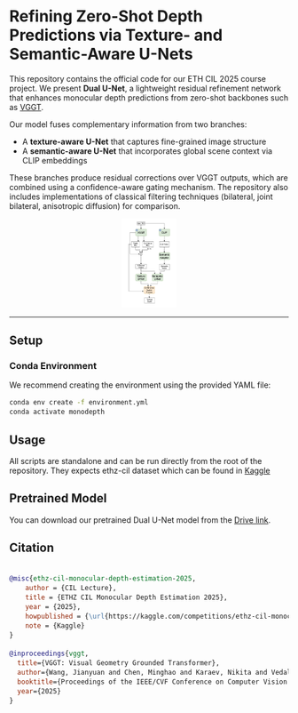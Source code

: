 # Refining Zero-Shot Depth Predictions via Texture- and Semantic-Aware U-Nets

This repository contains the official code for our ETH CIL 2025 course project. We present **Dual U-Net**, a lightweight residual refinement network that enhances monocular depth predictions from zero-shot backbones such as [VGGT](https://github.com/facebookresearch/vggt).

Our model fuses complementary information from two branches:
- A **texture-aware U-Net** that captures fine-grained image structure
- A **semantic-aware U-Net** that incorporates global scene context via CLIP embeddings

These branches produce residual corrections over VGGT outputs, which are combined using a confidence-aware gating mechanism. The repository also includes implementations of classical filtering techniques (bilateral, joint bilateral, anisotropic diffusion) for comparison.

<p align="center">
  <img src="assets/dual_unet_diagram.png" alt="Dual U-Net Pipeline" width="20%">
</p>

---

## Setup

### Conda Environment

We recommend creating the environment using the provided YAML file:

```bash
conda env create -f environment.yml
conda activate monodepth
```

## Usage
All scripts are standalone and can be run directly from the root of the repository.
They expects ethz-cil dataset which can be found in [Kaggle](https://www.kaggle.com/competitions/ethz-cil-monocular-depth-estimation-2025)

## Pretrained Model

You can download our pretrained Dual U-Net model from the [Drive link](https://drive.google.com/file/d/191x6BNy5NZ6b7H2NDzGZ0ELJ2VZHFO-K/view?usp=share_link).

## Citation

```bibtex

@misc{ethz-cil-monocular-depth-estimation-2025,
    author = {CIL Lecture},
    title = {ETHZ CIL Monocular Depth Estimation 2025},
    year = {2025},
    howpublished = {\url{https://kaggle.com/competitions/ethz-cil-monocular-depth-estimation-2025}},
    note = {Kaggle}
}

@inproceedings{vggt,
  title={VGGT: Visual Geometry Grounded Transformer},
  author={Wang, Jianyuan and Chen, Minghao and Karaev, Nikita and Vedaldi, Andrea and Rupprecht, Christian and Novotny, David},
  booktitle={Proceedings of the IEEE/CVF Conference on Computer Vision and Pattern Recognition},
  year={2025}
}
```